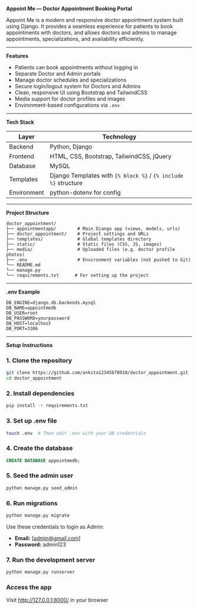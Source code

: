 **Appoint Me — Doctor Appointment Booking Portal**

Appoint Me is a modern and responsive doctor appointment system built using Django. It provides a seamless experience for patients to book appointments with doctors, and allows doctors and admins to manage appointments, specializations, and availability efficiently.

---

**Features**

* Patients can book appointments without logging in
* Separate Doctor and Admin portals
* Manage doctor schedules and specializations
* Secure login/logout system for Doctors and Admins
* Clean, responsive UI using Bootstrap and TailwindCSS
* Media support for doctor profiles and images
* Environment-based configurations via `.env`

---

**Tech Stack**

| Layer       | Technology                                                      |
| ----------- | --------------------------------------------------------------- |
| Backend     | Python, Django                                                  |
| Frontend    | HTML, CSS, Bootstrap, TailwindCSS, jQuery                       |
| Database    | MySQL                                                           |
| Templates   | Django Templates with `{% block %}` / `{% include %}` structure |
| Environment | python-dotenv for config                                        |
---

**Project Structure**

```
doctor_appointment/
├── appointmentapp/        # Main Django app (views, models, urls)
├── doctor_appointment/    # Project settings and URLs
├── templates/             # Global templates directory
├── static/                # Static files (CSS, JS, images)
├── media/                 # Uploaded files (e.g. doctor profile photos)
├── .env                   # Environment variables (not pushed to Git)
└── README.md
└── manage.py
└── requirements.txt      # For setting up the project 

```

---

**.env Example**

```
DB_ENGINE=django.db.backends.mysql
DB_NAME=appointmedb
DB_USER=root
DB_PASSWORD=yourpassword
DB_HOST=localhost
DB_PORT=3306
```

---

**Setup Instructions**

### 1. Clone the repository

```bash
git clone https://github.com/ankita12345678910/doctor_appointment.git
cd doctor_appointment
```

### 2. Install dependencies

```bash
pip install -r requirements.txt
```

### 3. Set up .env file

```bash
touch .env  # Then edit .env with your DB credentials
```

### 4. Create the database

```sql
CREATE DATABASE appointmedb;
```

### 5. Seed the admin user

```bash
python manage.py seed_admin
```

### 6. Run migrations

```bash
python manage.py migrate
```

Use these credentials to login as Admin:

* **Email:** [admin@gmail.com]
* **Password:** admin123

### 7. Run the development server

```bash
python manage.py runserver
```

### Access the app

Visit http://127.0.0.1:8000/ in your browser

